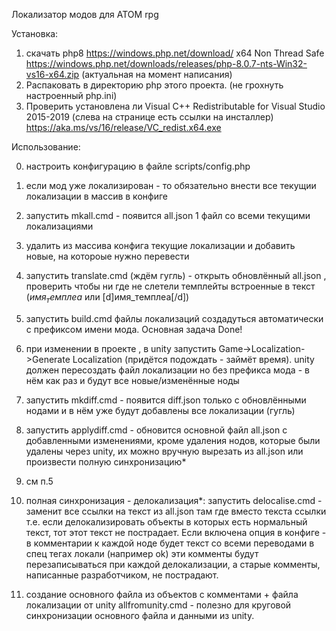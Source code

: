 Локализатор модов для ATOM rpg

Установка:
1. скачать php8 https://windows.php.net/download/
x64 Non Thread Safe https://windows.php.net/downloads/releases/php-8.0.7-nts-Win32-vs16-x64.zip (актуальная на момент написания)
2. Распаковать в директорию php этого проекта. (не грохнуть настроенный php.ini)
3. Проверить установлена ли Visual C++ Redistributable for Visual Studio 2015-2019 (слева на странице есть ссылки на инсталлер) https://aka.ms/vs/16/release/VC_redist.x64.exe

Использование:

0. настроить конфигурацию в файле scripts/config.php
1. если мод уже локализирован - то обязательно внести все текущии локализации в массив в конфиге
2. запустить mkall.cmd - появится all.json 1 файл со всеми текущими локализациями
3. удалить из массива конфига текущие локализации и добавить новые, на котороые нужно перевести
4. запустить translate.cmd (ждём гугль) - открыть обновлённый all.json , проверить чтобы ни где не слетели темплейты встроенные в текст ($имя_темплеа$ или [d]имя_темплеа[/d])
5. запустить build.cmd файлы локализаций создадуться автоматически с префиксом имени мода.
Основная задача Done!
6. при изменении в проекте , в unity запустить Game->Localization->Generate Localization (придётся подождать - займёт время). unity должен пересоздать файл локализации но без префикса мода - в нём как раз и будут все новые/изменённые ноды
7. запустить mkdiff.cmd - появится diff.json только с обновлёнными нодами и в нём уже будут добавлены все локализации (гугль)
8. запустить applydiff.cmd - обновится основной файл all.json с добавленными изменениями, кроме удаления нодов, которые были удалены через unity, их можно вручную вырезать из all.json или произвести полную синхронизацию*
9. см п.5

10. полная синхронизация - делокализация*: запустить delocalise.cmd - заменит все ссылки на текст из all.json там где вместо текста ссылки т.е. если делокализировать объекты в которых есть нормальный текст, тот этот текст не пострадает.
Если включена опция в конфиге - в комментарии к каждой ноде будет текст со всеми переводами в спец тегах локали (например <en>ok<en>) эти комменты будут перезаписываться при каждой делокализации, а старые комменты, написанные разработчиком, не пострадают.
11. создание основного файла из объектов с комментами + файла локализации от unity allfromunity.cmd - полезно для круговой синхронизации основного файла и данными из unity.
